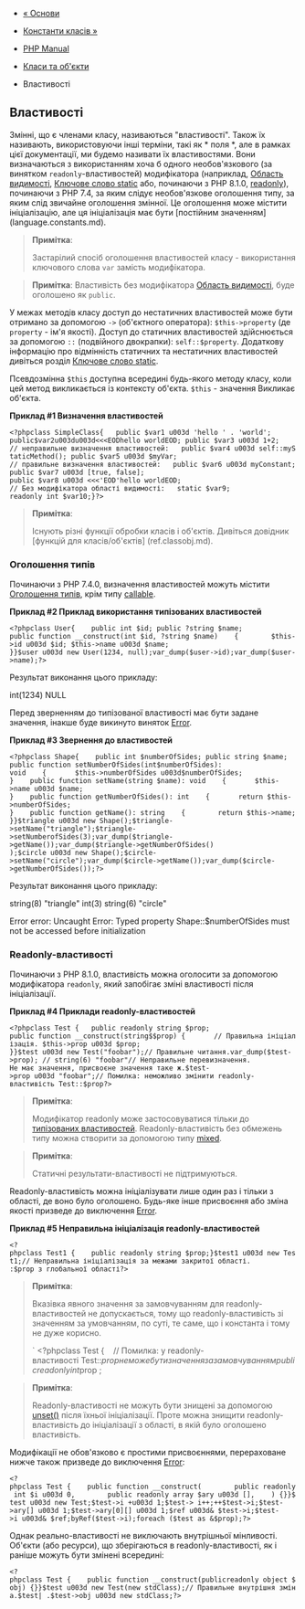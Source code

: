 - [« Основи](language.oop5.basic.md)
- [Константи класів »](language.oop5.constants.md)

- [PHP Manual](index.md)
- [Класи та об'єкти](language.oop5.md)
- Властивості

## Властивості

Змінні, що є членами класу, називаються "властивості".
Також їх називають, використовуючи інші терміни, такі як * поля *, але в
рамках цієї документації, ми будемо називати їх властивостями. Вони
визначаються з використанням хоча б одного необов'язкового (за
винятком `readonly`-властивостей) модифікатора (наприклад, [Область
видимості](language.oop5.visibility.md), [Ключове слово
static](language.oop5.static.md) або, починаючи з PHP 8.1.0,
[readonly](language.oop5.properties.md#language.oop5.properties.readonly-properties)),
починаючи з PHP 7.4, за яким слідує необов'язкове оголошення типу, за
яким слід звичайне оголошення змінної. Це оголошення може
містити ініціалізацію, але ця ініціалізація має бути [постійним
значенням] (language.constants.md).

> **Примітка**:
>
> Застарілий спосіб оголошення властивостей класу - використання ключового
> слова `var` замість модифікатора.

> **Примітка**: Властивість без модифікатора [Область
> видимості](language.oop5.visibility.md), буде оголошено як
> `public`.

У межах методів класу доступ до нестатичних властивостей може бути
отримано за допомогою `->` (об'єктного оператора): `$this->property` (де
`property` - ім'я якості). Доступ до статичних властивостей
здійснюється за допомогою `::` (подвійного двокрапки): `self::$property`.
Додаткову інформацію про відмінність статичних та нестатичних властивостей
дивіться розділ [Ключове слово static](language.oop5.static.md).

Псевдозмінна `$this` доступна всередині будь-якого методу класу, коли
цей метод викликається із контексту об'єкта. `$this` - значення
Викликає об'єкта.

**Приклад #1 Визначення властивостей**

`<?phpclass SimpleClass{   public $var1 u003d 'hello ' . 'world'; public$var2u003du003d<<<EODhello worldEOD; public $var3 u003d 1+2; // неправильне визначення властивостей:   public $var4 u003d self::myStaticMethod(); public $var5 u003d $myVar; // правильне визначення властивостей:   public $var6 u003d myConstant; public $var7 u003d [true, false]; public $var8 u003d <<<'EOD'hello worldEOD; // Без модифікатора області видимості:   static $var9; readonly int $var10;}?> `

> **Примітка**:
>
> Існують різні функції обробки класів і об'єктів.
> Дивіться довідник [функцій для
> класів/об'єктів] (ref.classobj.md).

### Оголошення типів

Починаючи з PHP 7.4.0, визначення властивостей можуть містити [Оголошення
типів](language.types.declarations.md), крім типу
[callable](language.types.callable.md).

**Приклад #2 Приклад використання типізованих властивостей**

`<?phpclass User{    public int $id; public ?string $name; public function __construct(int $id, ?string $name)    {        $this->id u003d $id; $this->name u003d $name; }}$user u003d new User(1234, null);var_dump($user->id);var_dump($user->name);?> `

Результат виконання цього прикладу:

int(1234)
NULL

Перед зверненням до типізованої властивості має бути задане
значення, інакше буде викинуто виняток [Error](class.error.md).

**Приклад #3 Звернення до властивостей**

`<?phpclass Shape{    public int $numberOfSides; public string $name; public function setNumberOfSides(int$numberOfSides): void    {       $this->numberOfSides u003d$numberOfSides; }    public function setName(string $name): void    {       $this->name u003d $name; }    public function getNumberOfSides(): int    {       return $this->numberOfSides; }    public function getName(): string    {        return $this->name; }}$triangle u003d new Shape();$triangle->setName("triangle");$triangle->setNumberofSides(3);var_dump($triangle->getName());var_dump($triangle->getNumberOfSides() );$circle u003d new Shape();$circle->setName("circle");var_dump($circle->getName());var_dump($circle->getNumberOfSides());?> `

Результат виконання цього прикладу:

string(8) "triangle"
int(3)
string(6) "circle"

Error error: Uncaught Error: Typed property Shape::$numberOfSides must not be accessed before initialization

### Readonly-властивості

Починаючи з PHP 8.1.0, властивість можна оголосити за допомогою модифікатора
`readonly`, який запобігає зміні властивості після
ініціалізації.

**Приклад #4 Приклади readonly-властивостей**

` <?phpclass Test {   public readonly string $prop; public function __construct(string$$prop) {       // Правильна ініціалізація. $this->prop u003d $prop; }}$test u003d new Test("foobar");// Правильне читання.var_dump($test->prop); // string(6) "foobar"// Неправильне перевизначення. Не має значення, присвоєне значення таке ж.$test->prop u003d "foobar";// Помилка: неможливо змінити readonly-властивість Test::$prop?> `

> **Примітка**:
>
> Модифікатор readonly може застосовуватися тільки до [типізованих
> властивостей](language.oop5.properties.md#language.oop5.properties.typed-properties).
> Readonly-властивість без обмежень типу можна створити за допомогою типу
> [mixed](language.types.declarations.md#language.types.declarations.mixed).

> **Примітка**:
>
> Статичні результати-властивості не підтримуються.

Readonly-властивість можна ініціалізувати лише один раз і тільки з
області, де воно було оголошено. Будь-яке інше присвоєння або
зміна якості призведе до виключення [Error](class.error.md).

**Приклад #5 Неправильна ініціалізація readonly-властивостей**

`<?phpclass Test1 {    public readonly string $prop;}$test1 u003d new Test1;// Неправильна ініціалізація за межами закритої області. :$prop з глобальної області?> `

> **Примітка**:
>
> Вказівка явного значення за замовчуванням для readonly-властивостей не
> допускається, тому що readonly-властивість зі значенням за умовчанням,
> по суті, те саме, що і константа і тому не дуже корисно.
>
> ` <?phpclass Test {    // Помилка: у readonly-властивості Test::$prop не може бути значення за замовчуванням    public readonly int $prop ;

> **Примітка**:
>
> Readonly-властивості не можуть бути знищені за допомогою
> [unset()](function.unset.md) після їхньої ініціалізації. Проте можна
> знищити readonly-властивість до ініціалізації з області, в якій
> було оголошено властивість.

Модифікації не обов'язково є простими присвоєннями,
перераховане нижче також призведе до виключення
[Error](class.error.md):

` <?phpclass Test {    public function __construct(        public readonly int $i u003d 0,        public readonly array $ary u003d [],    ) {}}$test u003d new Test;$test->i +u003d 1;$test-> i++;++$test->i;$test->ary[] u003d 1;$test->ary[0][] u003d 1;$ref u003d& $test->i;$test->i u003d& $ref;byRef($test->i);foreach ($test as &$prop);?> `

Однак реально-властивості не виключають внутрішньої мінливості. Об'єкти
(або ресурси), що зберігаються в readonly-властивості, як і раніше можуть бути
змінені всередині:

` <?phpclass Test {    public function __construct(publicreadonly object $obj) {}}$test u003d new Test(new stdClass);// Правильне внутрішня зміна.$test| .$test->obj u003d new stdClass;?> `
